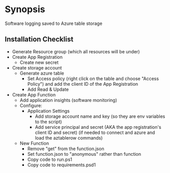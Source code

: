 # Synopsis

Software logging saved to Azure table storage

## Installation Checklist

- Generate Resource group (which all resources will be under)
- Create App Registration
  - Create new secret
- Create storage account
  - Generate azure table
    - Set Access policy (right click on the table and choose "Access Policy") and add the client ID of the App Registration
    - Add Read & Update
- Create App Function
  - Add application insights (software monitoring)
  - Configure:
    - Application Settings
      - Add storage account name and key (so they are env variables to the script)
      - Add service principal and secret (AKA the app registration's client ID and secret)  (if needed to connect and azure and load the aztablerow commands)
  - New Function
    - Remove "get" from the function.json
    - Set function.json to "anonymous" rather than function
    - Copy code to run.ps1
    - Copy code to requirements.psd1
